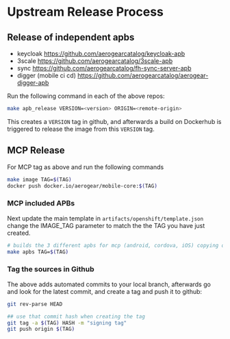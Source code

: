 # Upstream Release Process

## Release of independent apbs

- keycloak https://github.com/aerogearcatalog/keycloak-apb
- 3scale https://github.com/aerogearcatalog/3scale-apb
- sync https://github.com/aerogearcatalog/fh-sync-server-apb
- digger (mobile ci cd) https://github.com/aerogearcatalog/aerogear-digger-apb  

Run the following command in each of the above repos:

```bash
make apb_release VERSION=<version> ORIGIN=<remote-origin>
```
This creates a `VERSION` tag in github, and afterwards a build on Dockerhub is triggered to release the image from this `VERSION` tag.

## MCP Release

For MCP tag as above and run the following commands

```bash
make image TAG=$(TAG)
docker push docker.io/aerogear/mobile-core:$(TAG)
```

### MCP included APBs

Next update the main template in ```artifacts/openshift/template.json``` change the IMAGE_TAG parameter
to match the the TAG you have just created.
```bash
# builds the 3 different apbs for mcp (android, cordova, iOS) copying over the main template
make apbs TAG=$(TAG)
```

### Tag the sources in Github

The above adds automated commits to your local branch, afterwards go and look for the latest commit, and create a tag and push it to github:

```bash
git rev-parse HEAD

## use that commit hash when creating the tag 
git tag -a $(TAG) HASH -m "signing tag"
git push origin $(TAG)
```
